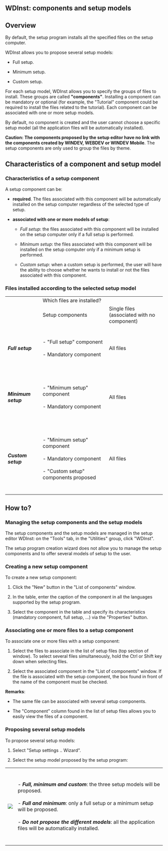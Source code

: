 


## WDInst: components and setup models 
			



<a name="NOTE1"></a>
<a name="NOTE1_1"></a>


## Overview
<a name="overview_ELTTEXTE000191"></a>
By default, the setup program installs all the specified files on the setup computer.

WDInst allows you to propose several setup models:

- Full setup.

- Minimum setup.

- Custom setup.




For each setup model, WDInst allows you to specify the groups of files to install. These groups are called **"components"**. Installing a component can be mandatory or optional (for example, the "Tutorial" component could be required to install the files related to the tutorial). Each component can be associated with one or more setup models.

By default, no component is created and the user cannot choose a specific setup model (all the application files will be automatically installed).

**Caution: The components proposed by the setup editor have no link with the components created by WINDEV, WEBDEV or WINDEV Mobile**. The setup components are only used to group the files by theme.

<a name="NOTE2"></a>
<a name="NOTE2_1"></a>


## Characteristics of a component and setup model
<a name="characteristics_component_and_setup_model_ELTTEXTE000215"></a>


### Characteristics of a setup component
<a name="characteristics_setup_component_ELTPARAGRAPHE000030"></a>

A setup component can be:

- **required**. The files associated with this component will be automatically installed on the setup computer regardless of the selected type of setup.

- **associated with one or more models of setup**:

	- *Full setup*: the files associated with this component will be installed on the setup computer only if a full setup is performed.

	- *Minimum setup*: the files associated with this component will be installed on the setup computer only if a minimum setup is performed.

	- *Custom setup*: when a custom setup is performed, the user will have the ability to choose whether he wants to install or not the files associated with this component.






<a name="NOTE2_2"></a>


### Files installed according to the selected setup model
<a name="files_installed_according_the_selected_setup_model_ELTPARAGRAPHE000044"></a>


|   |   |   |
| --- | --- | --- |
|   | Which files are installed? |
|   | Setup components | Single files<br>(associated with no component) |
| ***Full setup*** | <br><br>- "Full setup" component<br><br>- Mandatory component<br><br><br> | All files |
| ***Minimum setup*** | <br><br>- "Minimum setup" component<br><br>- Mandatory component<br><br><br> | All files |
| ***Custom setup*** | <br><br>- "Minimum setup" component<br><br>- Mandatory component<br><br>- "Custom setup" components proposed<br><br><br> | All files |



<a name="NOTE3"></a>
<a name="NOTE3_1"></a>


## How to?
<a name="how_ELTTEXTE000245"></a>


### Managing the setup components and the setup models
<a name="managing_the_setup_components_and_the_setup_models_ELTPARAGRAPHE000082"></a>

The setup components and the setup models are managed in the setup editor WDInst: on the "Tools" tab, in the "Utilities" group, click "WDInst".



The setup program creation wizard does not allow you to manage the setup components and to offer several models of setup to the user.
<a name="NOTE3_2"></a>


### Creating a new setup component
<a name="creating_new_setup_component_ELTPARAGRAPHE000104"></a>

To create a new setup component: 

1. Click the "New" button in the "List of components" window.

2. In the table, enter the caption of the component in all the languages supported by the setup program.

3. Select the component in the table and specify its characteristics (mandatory component, full setup, ...) via the "Properties" button.



<a name="NOTE3_3"></a>


### Associating one or more files to a setup component
<a name="associating_one_more_files_setup_component_ELTPARAGRAPHE000115"></a>

To associate one or more files with a setup component: 

1. Select the files to associate in the list of setup files (top section of window). 
	To select several files simultaneously, hold the Ctrl or Shift key down when selecting files.

2. Select the associated component in the "List of components" window. If the file is associated with the setup component, the box found in front of the name of the component must be checked.




**Remarks**:

- The same file can be associated with several setup components.

- The "Component" column found in the list of setup files allows you to easily view the files of a component.



<a name="NOTE3_4"></a>


### Proposing several setup models
<a name="proposing_several_setup_models_ELTPARAGRAPHE000132"></a>

To propose several setup models: 

1. Select "Setup settings .. Wizard".

2. Select the setup model proposed by the setup program:





|   |   |
| --- | --- |
| ![](https://doc.pcsoft.fr/en-US/images/image.awp?langid=3&name=Info_affiches_install%20-%20HC%20N%B0001%203.gif)<br> | <br><br>- ***Full, minimum and custom***: the three setup models will be proposed.<br><br>- ***Full and minimum***: only a full setup or a minimum setup will be proposed.<br><br>- ***Do not propose the different models***: all the application files will be automatically installed.<br><br><br> |




